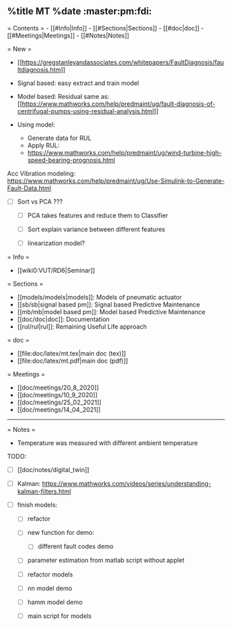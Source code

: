 %title MT
%date
:master:pm:fdi:
----
= Contents =
    - [[#Info|Info]]
    - [[#Sections|Sections]]
    - [[#doc|doc]]
    - [[#Meetings|Meetings]]
    - [[#Notes|Notes]]

= New =
- [[https://gregstanleyandassociates.com/whitepapers/FaultDiagnosis/faultdiagnosis.htm]]

- Signal based: easy extract and train model
- Model based: Residual same as:
[[https://www.mathworks.com/help/predmaint/ug/fault-diagnosis-of-centrifugal-pumps-using-residual-analysis.html]]
- Using model:
    - Generate data for RUL
    - Apply RUL:
    - https://www.mathworks.com/help/predmaint/ug/wind-turbine-high-speed-bearing-prognosis.html

Acc Vibration modeling:
https://www.mathworks.com/help/predmaint/ug/Use-Simulink-to-Generate-Fault-Data.html

* [ ] Sort vs PCA ???
    * [ ] PCA takes features and reduce them to Classifier
    * [ ] Sort explain variance between different features
    * [ ] linearization model?


= Info =
- [[wiki0:VUT/RD6|Seminar]]
 
= Sections =
- [[models/models|models]]: Models of pneumatic actuator
- [[sb/sb|signal based pm]]: Signal based Predictive Maintenance
- [[mb/mb|model based pm]]: Model based Predictive Maintenance
- [[doc/doc|doc]]: Documentation
- [[rul/rul|rul]]: Remaining Useful Life approach

= doc =
- [[file:doc/latex/mt.tex|main doc (tex)]]
- [[file:doc/latex/mt.pdf|main doc (pdf)]]

= Meetings =
- [[doc/meetings/20_8_2020]]
- [[doc/meetings/10_9_2020]]
- [[doc/meetings/25_02_2021]]
- [[doc/meetings/14_04_2021]]


----

= Notes =
- Temperature was measured with different ambient temperature 

TODO:

* [ ] [[doc/notes/digital_twin]]
* [ ] Kalman: https://www.mathworks.com/videos/series/understanding-kalman-filters.html

* [ ] finish models:
    * [ ] refactor
    * [ ] new function for demo:
        * [ ] different fault codes demo
    * [ ] parameter estimation from matlab script without applet
    * [ ] refactor models
    * [ ] nn model demo
    * [ ] hamm model demo
    * [ ] main script for models


